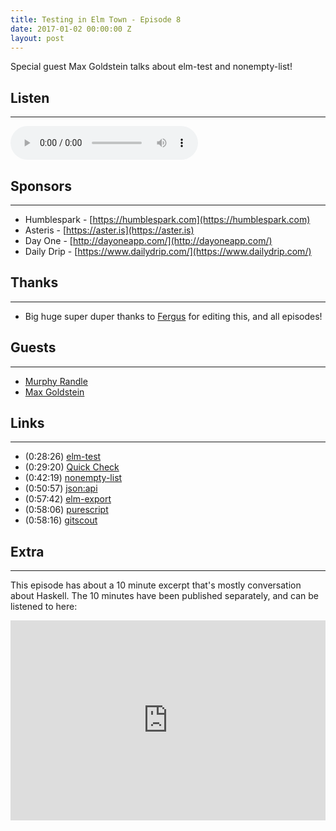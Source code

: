 ```yaml
---
title: Testing in Elm Town - Episode 8
date: 2017-01-02 00:00:00 Z
layout: post
---
```


Special guest Max Goldstein talks about elm-test and nonempty-list!

## Listen
---

<audio controls>
    <source src="http://cast.rocks/hosting/6039/Testing-in-Elm-Town---Episode-8.mp3" type="audio/mpeg">
</audio>

<!--<iframe src="https://cast.rocks/player/6039/Testing-in-Elm-Town---Episode-8.mp3?episodeTitle=Testing%20in%20Elm%20Town%20-%20Episode%208&podcastTitle=Elm%20Town&episodeDate=January%205th%2C%202017&imageURL=https%3A%2F%2Fcast.rocks%2Fhosting%2F6039%2Ffeeds%2F8YSE5.jpg&itunesLink=https%3A%2F%2Fitunes.apple.com%2Fus%2Fpodcast%2Felm-town%2Fid1158047037%3Fmt%3D2" style="border: none; min-height: 265px; max-height: 320px; max-width: 558px; min-width: 270px; width: 100%; height: 100%;" scrollbars="no"></iframe>-->

## Sponsors
---

- Humblespark - [https://humblespark.com](https://humblespark.com)
- Asteris - [https://aster.is](https://aster.is)
- Day One - [http://dayoneapp.com/](http://dayoneapp.com/)
- Daily Drip - [https://www.dailydrip.com/](https://www.dailydrip.com/)

## Thanks
---

- Big huge super duper thanks to [Fergus](https://twitter.com/airuyi) for editing this, and all episodes!

<!--## Show Notes-->

## Guests
---
- [Murphy Randle](https://twitter.com/splodingsocks)
- [Max Goldstein](https://twitter.com/maxgoldst)

<!--Recording date: 2017-01-02
Guests: splodingsocks, Max-->

## Links
---

- (0:28:26) [elm-test](http://package.elm-lang.org/packages/elm-community/elm-test/latest)
- (0:29:20) [Quick Check](https://hackage.haskell.org/package/QuickCheck)
- (0:42:19) [nonempty-list](http://package.elm-lang.org/packages/mgold/elm-nonempty-list/3.0.0/List-Nonempty)
- (0:50:57) [json:api](http://jsonapi.org/)
- (0:57:42) [elm-export](https://github.com/krisajenkins/elm-export)
- (0:58:06) [purescript](http://purescript.org/)
- (0:58:16) [gitscout](http://gitscout.com/)

## Extra
---

This episode has about a 10 minute excerpt that's mostly conversation about Haskell. The 10 minutes have been published separately, and can be listened to here:

<iframe src="https://cast.rocks/player/6039/Episode-8-Excerpt---Talking-about-Haskell.mp3?episodeTitle=An%20Excerpt%20Cut%20from%20Episode%208%20-%20Talking%20about%20Haskell&podcastTitle=Elm%20Town&episodeDate=January%205th%2C%202017&imageURL=https%3A%2F%2Fcast.rocks%2Fhosting%2F6039%2Ffeeds%2F8YSE5.jpg&itunesLink=https%3A%2F%2Fitunes.apple.com%2Fus%2Fpodcast%2Felm-town%2Fid1158047037%3Fmt%3D2" style="border: none; min-height: 265px; max-height: 320px; max-width: 558px; min-width: 270px; width: 100%; height: 100%;" scrollbars="no"></iframe>
